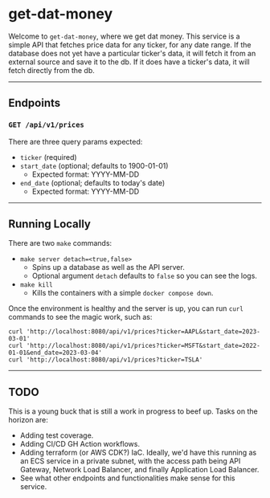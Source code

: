 # get-dat-money

Welcome to `get-dat-money`, where we get dat money. This service is a simple API that fetches price data for any ticker, for any date range. If the database does not yet have a particular ticker's data, it will fetch it from an external source and save it to the db. If it does have a ticker's data, it will fetch directly from the db.

___
## Endpoints

### `GET /api/v1/prices`

There are three query params expected:
- `ticker` (required)
- `start_date` (optional; defaults to 1900-01-01)
    - Expected format: YYYY-MM-DD
- `end_date` (optional; defaults to today's date)
    - Expected format: YYYY-MM-DD

---

## Running Locally

There are two `make` commands:
- `make server detach=<true,false>`
    - Spins up a database as well as the API server.
    - Optional argument `detach` defaults to `false` so you can see the logs.
- `make kill`
    - Kills the containers with a simple `docker compose down`.

Once the environment is healthy and the server is up, you can run `curl` commands to see the magic work, such as:

```
curl 'http://localhost:8080/api/v1/prices?ticker=AAPL&start_date=2023-03-01'
curl 'http://localhost:8080/api/v1/prices?ticker=MSFT&start_date=2022-01-01&end_date=2023-03-04'
curl 'http://localhost:8080/api/v1/prices?ticker=TSLA'
```

---

## TODO

This is a young buck that is still a work in progress to beef up. Tasks on the horizon are:

- Adding test coverage.
- Adding CI/CD GH Action workflows.
- Adding terraform (or AWS CDK?) IaC. Ideally, we'd have this running as an ECS service in a private subnet, with the access path being API Gateway, Network Load Balancer, and finally Application Load Balancer.
- See what other endpoints and functionalities make sense for this service.
